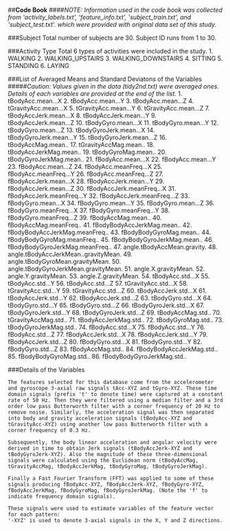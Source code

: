 ##**Code Book**
####*NOTE: Information used in the code book was collected from 'activity_labels.txt', 'feature_info.txt', 'subject_train.txt', and 'subject_test.txt'. which were provided with original data set of this study.*

###Subject 
	Total number of subjects are 30.
	Subject ID runs from 1 to 30.
	
###Activity Type
	Total 6 types of activities were included in the study. 
	1. WALKING
	2. WALKING_UPSTAIRS
	3. WALKING_DOWNSTAIRS
	4. SITTING
	5. STANDING
	6. LAYING

###List of Averaged Means and Standard Deviatons of the Variables
#####*Caution: Values given in the data (tidy2nd.txt) were averaged ones. Details of each  variables are provided at the end of the list.*
	1.                     tBodyAcc.mean...X
	2.                     tBodyAcc.mean...Y
	3.                     tBodyAcc.mean...Z
	4.                  tGravityAcc.mean...X
	5.                  tGravityAcc.mean...Y
	6.                  tGravityAcc.mean...Z
	7.                 tBodyAccJerk.mean...X
	8.                 tBodyAccJerk.mean...Y
	9.                 tBodyAccJerk.mean...Z
	10.                   tBodyGyro.mean...X
	11.                   tBodyGyro.mean...Y
	12.                   tBodyGyro.mean...Z
	13.               tBodyGyroJerk.mean...X
	14.               tBodyGyroJerk.mean...Y
	15.               tBodyGyroJerk.mean...Z
	16.                   tBodyAccMag.mean..
	17.                tGravityAccMag.mean..
	18.               tBodyAccJerkMag.mean..
	19.                  tBodyGyroMag.mean..
	20.              tBodyGyroJerkMag.mean..
	21.                    fBodyAcc.mean...X
	22.                    fBodyAcc.mean...Y
	23.                    fBodyAcc.mean...Z
	24.                fBodyAcc.meanFreq...X
	25.                fBodyAcc.meanFreq...Y
	26.                fBodyAcc.meanFreq...Z
	27.                fBodyAccJerk.mean...X
	28.                fBodyAccJerk.mean...Y
	29.                fBodyAccJerk.mean...Z
	30.            fBodyAccJerk.meanFreq...X
	31.            fBodyAccJerk.meanFreq...Y
	32.            fBodyAccJerk.meanFreq...Z
	33.                   fBodyGyro.mean...X
	34.                   fBodyGyro.mean...Y
	35.                   fBodyGyro.mean...Z
	36.               fBodyGyro.meanFreq...X
	37.               fBodyGyro.meanFreq...Y
	38.               fBodyGyro.meanFreq...Z
	39.                   fBodyAccMag.mean..
	40.               fBodyAccMag.meanFreq..
	41.           fBodyBodyAccJerkMag.mean..
	42.       fBodyBodyAccJerkMag.meanFreq..
	43.              fBodyBodyGyroMag.mean..
	44.          fBodyBodyGyroMag.meanFreq..
	45.          fBodyBodyGyroJerkMag.mean..
	46.      fBodyBodyGyroJerkMag.meanFreq..
	47.          angle.tBodyAccMean.gravity.
	48. angle.tBodyAccJerkMean..gravityMean.
	49.     angle.tBodyGyroMean.gravityMean.
	50. angle.tBodyGyroJerkMean.gravityMean.
	51.                 angle.X.gravityMean.
	52.                 angle.Y.gravityMean.
	53.                 angle.Z.gravityMean.
	54.                     tBodyAcc.std...X
	55.                     tBodyAcc.std...Y
	56.                     tBodyAcc.std...Z
	57.                  tGravityAcc.std...X
	58.                  tGravityAcc.std...Y
	59.                  tGravityAcc.std...Z
	60.                 tBodyAccJerk.std...X
	61.                 tBodyAccJerk.std...Y
	62.                 tBodyAccJerk.std...Z
	63.                    tBodyGyro.std...X
	64.                    tBodyGyro.std...Y
	65.                    tBodyGyro.std...Z
	66.                tBodyGyroJerk.std...X
	67.                tBodyGyroJerk.std...Y
	68.                tBodyGyroJerk.std...Z
	69.                    tBodyAccMag.std..
	70.                 tGravityAccMag.std..
	71.                tBodyAccJerkMag.std..
	72.                   tBodyGyroMag.std..
	73.               tBodyGyroJerkMag.std..
	74.                     fBodyAcc.std...X
	75.                     fBodyAcc.std...Y
	76.                     fBodyAcc.std...Z
	77.                 fBodyAccJerk.std...X
	78.                 fBodyAccJerk.std...Y
	79.                 fBodyAccJerk.std...Z
	80.                    fBodyGyro.std...X
	81.                    fBodyGyro.std...Y
	82.                    fBodyGyro.std...Z
	83.                    fBodyAccMag.std..
	84.            fBodyBodyAccJerkMag.std..
	85.               fBodyBodyGyroMag.std..
	86.           fBodyBodyGyroJerkMag.std..

###Details of the Variables

	
	The features selected for this database come from the accelerometer and gyroscope 3-axial raw signals tAcc-XYZ and tGyro-XYZ. These time domain signals (prefix 't' to denote time) were captured at a constant rate of 50 Hz. Then they were filtered using a median filter and a 3rd order low pass Butterworth filter with a corner frequency of 20 Hz to remove noise. Similarly, the acceleration signal was then separated into body and gravity acceleration signals (tBodyAcc-XYZ and tGravityAcc-XYZ) using another low pass Butterworth filter with a corner frequency of 0.3 Hz. 
	
	Subsequently, the body linear acceleration and angular velocity were derived in time to obtain Jerk signals (tBodyAccJerk-XYZ and tBodyGyroJerk-XYZ). Also the magnitude of these three-dimensional signals were calculated using the Euclidean norm (tBodyAccMag, tGravityAccMag, tBodyAccJerkMag, tBodyGyroMag, tBodyGyroJerkMag). 
	
	Finally a Fast Fourier Transform (FFT) was applied to some of these signals producing fBodyAcc-XYZ, fBodyAccJerk-XYZ, fBodyGyro-XYZ, fBodyAccJerkMag, fBodyGyroMag, fBodyGyroJerkMag. (Note the 'f' to indicate frequency domain signals). 
	
	These signals were used to estimate variables of the feature vector for each pattern:  
	'-XYZ' is used to denote 3-axial signals in the X, Y and Z directions.
